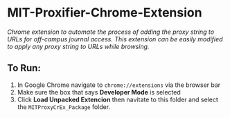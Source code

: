 # MIT-Proxifier-Chrome-Extension
*Chrome extension to automate the process of adding the proxy string to URLs for off-campus journal access.*
*This extension can be easily modified to apply any proxy string to URLs while browsing.*

## To Run:
1. In Google Chrome navigate to `chrome://extensions` via the browser bar
2. Make sure the box that says **Developer Mode** is selected
3. Click **Load Unpacked Extencion** then navitate to this folder and select the `MITProxyCrEx_Package` folder.
